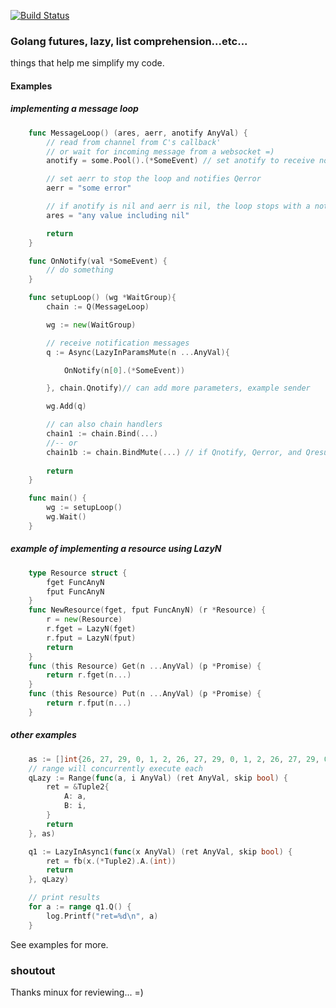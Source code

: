 [![Build Status](https://travis-ci.org/noypi/fp.svg?branch=master)](https://travis-ci.org/noypi/fp)

### Golang futures, lazy, list comprehension...etc...

things that help me simplify my code.

#### Examples

##### implementing a message loop

```go
	func MessageLoop() (ares, aerr, anotify AnyVal) {
		// read from channel from C's callback'
		// or wait for incoming message from a websocket =)
		anotify = some.Pool().(*SomeEvent) // set anotify to receive notification messages

		// set aerr to stop the loop and notifies Qerror
		aerr = "some error"

		// if anotify is nil and aerr is nil, the loop stops with a notification to Qresult
		ares = "any value including nil"

		return
	}

	func OnNotify(val *SomeEvent) {
		// do something
	}

	func setupLoop() (wg *WaitGroup){
		chain := Q(MessageLoop)

		wg := new(WaitGroup)

		// receive notification messages
		q := Async(LazyInParamsMute(n ...AnyVal){

			OnNotify(n[0].(*SomeEvent))

		}, chain.Qnotify)// can add more parameters, example sender

		wg.Add(q)

		// can also chain handlers
		chain1 := chain.Bind(...)
		//-- or
		chain1b := chain.BindMute(...) // if Qnotify, Qerror, and Qresult is not used
		
		return
	}

	func main() {
		wg := setupLoop()
		wg.Wait()
	}
```

##### example of implementing a resource using LazyN

```go
	type Resource struct {
		fget FuncAnyN
		fput FuncAnyN
	}
	func NewResource(fget, fput FuncAnyN) (r *Resource) {
		r = new(Resource)
		r.fget = LazyN(fget)
		r.fput = LazyN(fput)
		return
	}
	func (this Resource) Get(n ...AnyVal) (p *Promise) {
		return r.fget(n...)
	}
	func (this Resource) Put(n ...AnyVal) (p *Promise) {
		return r.fput(n...)
	}
```

##### other examples

```go
	as := []int{26, 27, 29, 0, 1, 2, 26, 27, 29, 0, 1, 2, 26, 27, 29, 0, 1, 2}
	// range will concurrently execute each
	qLazy := Range(func(a, i AnyVal) (ret AnyVal, skip bool) {
		ret = &Tuple2{
			A: a,
			B: i,
		}
		return
	}, as)

	q1 := LazyInAsync1(func(x AnyVal) (ret AnyVal, skip bool) {
		ret = fb(x.(*Tuple2).A.(int))
		return
	}, qLazy)

	// print results
	for a := range q1.Q() {
		log.Printf("ret=%d\n", a)
	}
```

See examples for more.



### shoutout

Thanks minux for reviewing... =)
